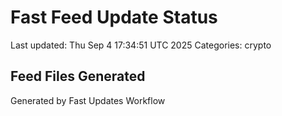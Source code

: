 # Fast Feed Update Status
Last updated: Thu Sep  4 17:34:51 UTC 2025
Categories: crypto

## Feed Files Generated

Generated by Fast Updates Workflow
